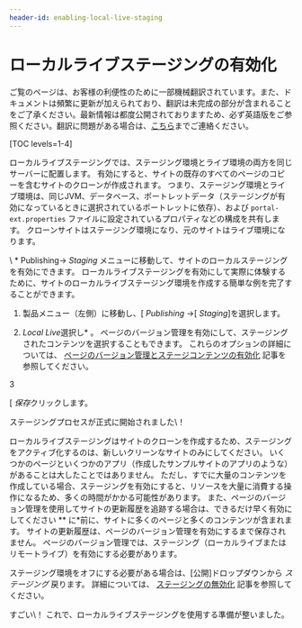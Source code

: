 ```yaml
---
header-id: enabling-local-live-staging
---
```


# ローカルライブステージングの有効化

<p class="alert alert-info"><span class="wysiwyg-color-blue120">ご覧のページは、お客様の利便性のために一部機械翻訳されています。また、ドキュメントは頻繁に更新が加えられており、翻訳は未完成の部分が含まれることをご了承ください。最新情報は都度公開されておりますため、必ず英語版をご参照ください。翻訳に問題がある場合は、<a href="mailto:support-content-jp@liferay.com">こちら</a>までご連絡ください。</span></p>

[TOC levels=1-4]

ローカルライブステージングでは、ステージング環境とライブ環境の両方を同じサーバーに配置します。 有効にすると、サイトの既存のすべてのページのコピーを含むサイトのクローンが作成されます。 つまり、ステージング環境とライブ環境は、同じJVM、データベース、ポートレットデータ（ステージングが有効になっているときに選択されているポートレットに依存）、および `portal-ext.properties` ファイルに設定されているプロパティなどの構成を共有します。 クローンサイトはステージング環境になり、元のサイトはライブ環境になります。

\ * Publishing→ *Staging* メニューに移動して、サイトのローカルステージングを有効にできます。 ローカルライブステージングを有効にして実際に体験するために、サイトのローカルライブステージング環境を作成する簡単な例を完了することができます。

1.  製品メニュー（左側）に移動し、[ *Publishing* →[ *Staging*]を選択します。

2.  *Local Live*選択し* 。 ページのバージョン管理を有効にして、ステージングされたコンテンツを選択することもできます。 これらのオプションの詳細については、 [ページのバージョン管理とステージコンテンツの有効化](/docs/7-1/user/-/knowledge_base/u/enabling-page-versioning-and-staged-content) 記事を参照してください。</p></li>

3

[ *保存*クリックします。</ol>

ステージングプロセスが正式に開始されました\！

ローカルライブステージングはサイトのクローンを作成するため、ステージングをアクティブ化するのは、新しいクリーンなサイトのみにしてください。 いくつかのページといくつかのアプリ（作成したサンプルサイトのアプリのような）があることは大したことではありません。 ただし、すでに大量のコンテンツを作成している場合、ステージングを有効にすると、リソースを大量に消費する操作になるため、多くの時間がかかる可能性があります。 また、ページのバージョン管理を使用してサイトの更新履歴を追跡する場合は、できるだけ早く有効にしてください ** に*前に、サイトに多くのページと多くのコンテンツが含まれます。 サイトの更新履歴は、ページのバージョン管理を有効にするまで保存されません。 ページのバージョン管理では、ステージング（ローカルライブまたはリモートライブ）を有効にする必要があります。</p>

ステージング環境をオフにする必要がある場合は、[公開]ドロップダウンから *ステージング* 戻ります。 詳細については、 [ステージングの無効化](/docs/7-1/user/-/knowledge_base/u/disabling-staging) 記事を参照してください。

すごい\！ これで、ローカルライブステージングを使用する準備が整いました。
